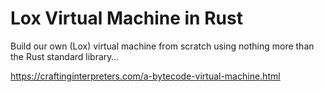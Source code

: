 # Lox Virtual Machine in Rust 

Build our own (Lox) virtual machine from scratch using nothing more than the Rust standard library…

https://craftinginterpreters.com/a-bytecode-virtual-machine.html
